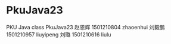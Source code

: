 # PkuJava23
PKU Java class PkuJava23 
赵恩辉 1501210804 zhaoenhui
刘毅鹏 1501210957 liuyipeng
刘璐   1501210616 liulu
